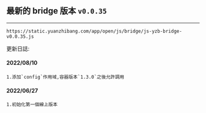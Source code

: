 ## 最新的 bridge 版本 `v0.0.35`

---

`https://static.yuanzhibang.com/app/open/js/bridge/js-yzb-bridge-v0.0.35.js`

更新日誌:

#### 2022/08/10

```
1.添加`config`作用域,容器版本`1.3.0`之後允許調用
```

#### 2022/06/27

```
1.初始化第一個線上版本
```
